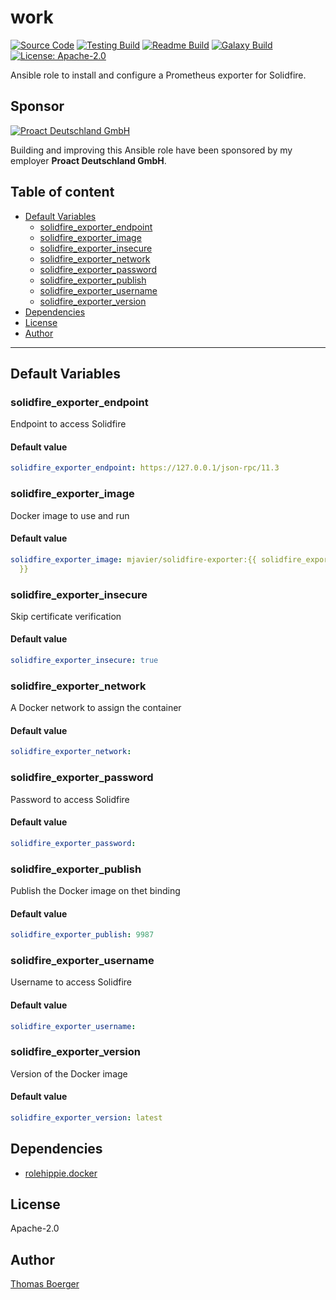 # work

[![Source Code](https://img.shields.io/badge/github-source%20code-blue?logo=github&logoColor=white)](https://github.com/rolehippie/solidfire-exporter) [![Testing Build](https://github.com/rolehippie/solidfire-exporter/workflows/testing/badge.svg)](https://github.com/rolehippie/solidfire-exporter/actions?query=workflow%3Atesting) [![Readme Build](https://github.com/rolehippie/solidfire-exporter/workflows/readme/badge.svg)](https://github.com/rolehippie/solidfire-exporter/actions?query=workflow%3Areadme) [![Galaxy Build](https://github.com/rolehippie/solidfire-exporter/workflows/galaxy/badge.svg)](https://github.com/rolehippie/solidfire-exporter/actions?query=workflow%3Agalaxy) [![License: Apache-2.0](https://img.shields.io/github/license/rolehippie/solidfire-exporter)](https://github.com/rolehippie/solidfire-exporter/blob/master/LICENSE) 

Ansible role to install and configure a Prometheus exporter for Solidfire. 

## Sponsor 

[![Proact Deutschland GmbH](https://proact.eu/wp-content/uploads/2020/03/proact-logo.png)](https://proact.eu) 

Building and improving this Ansible role have been sponsored by my employer **Proact Deutschland GmbH**.

## Table of content

* [Default Variables](#default-variables)
  * [solidfire_exporter_endpoint](#solidfire_exporter_endpoint)
  * [solidfire_exporter_image](#solidfire_exporter_image)
  * [solidfire_exporter_insecure](#solidfire_exporter_insecure)
  * [solidfire_exporter_network](#solidfire_exporter_network)
  * [solidfire_exporter_password](#solidfire_exporter_password)
  * [solidfire_exporter_publish](#solidfire_exporter_publish)
  * [solidfire_exporter_username](#solidfire_exporter_username)
  * [solidfire_exporter_version](#solidfire_exporter_version)
* [Dependencies](#dependencies)
* [License](#license)
* [Author](#author)

---

## Default Variables

### solidfire_exporter_endpoint

Endpoint to access Solidfire

#### Default value

```YAML
solidfire_exporter_endpoint: https://127.0.0.1/json-rpc/11.3
```

### solidfire_exporter_image

Docker image to use and run

#### Default value

```YAML
solidfire_exporter_image: mjavier/solidfire-exporter:{{ solidfire_exporter_version
  }}
```

### solidfire_exporter_insecure

Skip certificate verification

#### Default value

```YAML
solidfire_exporter_insecure: true
```

### solidfire_exporter_network

A Docker network to assign the container

#### Default value

```YAML
solidfire_exporter_network:
```

### solidfire_exporter_password

Password to access Solidfire

#### Default value

```YAML
solidfire_exporter_password:
```

### solidfire_exporter_publish

Publish the Docker image on thet binding

#### Default value

```YAML
solidfire_exporter_publish: 9987
```

### solidfire_exporter_username

Username to access Solidfire

#### Default value

```YAML
solidfire_exporter_username:
```

### solidfire_exporter_version

Version of the Docker image

#### Default value

```YAML
solidfire_exporter_version: latest
```

## Dependencies

* [rolehippie.docker](https://github.com/rolehippie/docker)

## License

Apache-2.0

## Author

[Thomas Boerger](https://github.com/tboerger)
